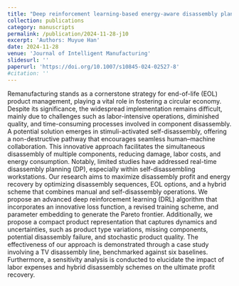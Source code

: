 ```yaml
---
title: "Deep reinforcement learning-based energy-aware disassembly planning for end-of-life products with stimuli-activated self-disassembly"
collection: publications
category: manuscripts
permalink: /publication/2024-11-28-j10
excerpt: 'Authors: Muyue Han'
date: 2024-11-28
venue: 'Journal of Intelligent Manufacturing'
slidesurl: ''
paperurl: 'https://doi.org/10.1007/s10845-024-02527-8'
#citation: ''
---
```


Remanufacturing stands as a cornerstone strategy for end-of-life (EOL) product management, playing a vital role in fostering a circular economy. Despite its significance, the widespread implementation remains difficult, mainly due to challenges such as labor-intensive operations, diminished quality, and time-consuming processes involved in component disassembly. A potential solution emerges in stimuli-activated self-disassembly, offering a non-destructive pathway that encourages seamless human–machine collaboration. This innovative approach facilitates the simultaneous disassembly of multiple components, reducing damage, labor costs, and energy consumption. Notably, limited studies have addressed real-time disassembly planning (DP), especially within self-disassembling workstations. Our research aims to maximize disassembly profit and energy recovery by optimizing disassembly sequences, EOL options, and a hybrid scheme that combines manual and self-disassembly operations. We propose an advanced deep reinforcement learning (DRL) algorithm that incorporates an innovative loss function, a revised training scheme, and parameter embedding to generate the Pareto frontier. Additionally, we propose a compact product representation that captures dynamics and uncertainties, such as product type variations, missing components, potential disassembly failure, and stochastic product quality. The effectiveness of our approach is demonstrated through a case study involving a TV disassembly line, benchmarked against six baselines. Furthermore, a sensitivity analysis is conducted to elucidate the impact of labor expenses and hybrid disassembly schemes on the ultimate profit recovery.